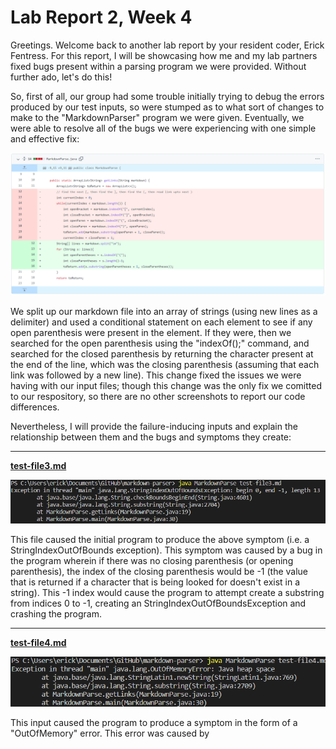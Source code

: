 # Lab Report 2, Week 4
Greetings. Welcome back to another lab report by your resident coder, Erick Fentress. For this report, I will be showcasing how me and my lab partners fixed bugs present within a parsing program we were provided. Without further ado, let's do this!

So, first of all, our group had some trouble initially trying to debug the errors produced by our test inputs, so were stumped as to what sort of changes to make to the "MarkdownParser" program we were given. Eventually, we were able to resolve all of the bugs we were experiencing with one simple and effective fix:

![image1](Lab_Report_2_Images\code_fix1.png)

We split up our markdown file into an array of strings (using new lines as a delimiter) and used a conditional statement on each element to see if any open parenthesis were present in the element. If they were, then we searched for the open parenthesis using the "indexOf();" command, and searched for the closed parenthesis by returning the character present at the end of the line, which was the closing parenthesis (assuming that each link was followed by a new line). This change fixed the issues we were having with our input files; though this  change was the only fix we comitted to our respository, so there are no other screenshots to report our code differences.

Nevertheless, I will provide the failure-inducing inputs and explain the relationship between them and the bugs and symptoms they create:

---

[**test-file3.md**](https://github.com/notweezer123/markdown-parser/blob/main/test-file3.md)

![image2](Lab_Report_2_Images\test-file3_error.PNG)

This file caused the initial program to produce the above symptom (i.e. a StringIndexOutOfBounds exception). This symptom was caused by a bug in the program wherein if there was no closing parenthesis (or opening parenthesis), the index of the closing parenthesis would be -1 (the value that is returned if a character that is being looked for doesn't exist in a string). This -1 index would cause the program to attempt create a substring from indices 0 to -1, creating an StringIndexOutOfBoundsException and crashing the program.

---

[**test-file4.md**](https://github.com/notweezer123/markdown-parser/blob/main/test-file4.md)

![image3](Lab_Report_2_Images\test-file4_error.PNG)

This input caused the program to produce a symptom in the form of a "OutOfMemory" error. This error was caused by 